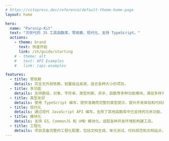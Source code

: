 ```yaml
---
# https://vitepress.dev/reference/default-theme-home-page
layout: home

hero:
  name: "Parsnip-Kit"
  text: "次世代的 JS 工具函数库，零依赖、现代化、支持 TypeScript。"
  actions:
    - theme: brand
      text: 快速开始
      link: /zh/guide/starting
    # - theme: alt
    #   text: API Examples
    #   link: /api-examples

features:
  - title: 零依赖
    details: 完全无外部依赖，轻量级且高效，适合各种大小的项目。
  - title: 多功能
    details: 支持数组、对象、字符串、类型判断、异步、函数等多种功能模块，满足多样化开发需求。
  - title: 类型友好
    details: 使用 TypeScript 编写，提供准确而完整的类型提示，提升开发体验和代码质量。
  - title: 现代化
    details: 通过现代 JavaScript API 编写，去除了其他函数库中已支持的冗余功能，确保代码简洁高效。
  - title: 模块化
    details: 支持 ES、CommonJS 和 UMD 模块化，适配各种开发环境和构建工具。
  - title: 工程化
    details: 项目具备完整的工程化配置，包括文档生成、单元测试、代码规范和文档站点，便于维护和扩展。
---
```


